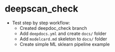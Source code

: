 # deepscan_check

- Test step by step workflow:
    - Created deepdoc_check branch
    - Add `deepdocs.yml` and create `docs/` folder
    - Add `modelcard.md` skeleton to `docs/` folder
    - Create simple ML sklearn pipeline example
